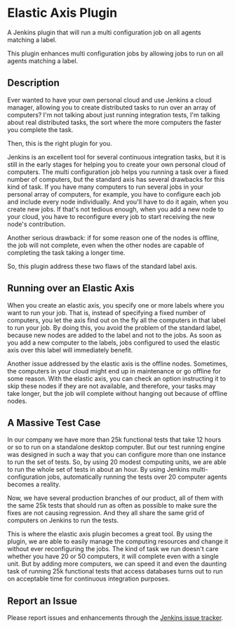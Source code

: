 # Elastic Axis Plugin

A Jenkins plugin that will run a multi configuration job on all agents matching a label.

This plugin enhances multi configuration jobs by allowing jobs to run on all agents matching a label.

## Description

Ever wanted to have your own personal cloud and use Jenkins a cloud manager, allowing you to create distributed tasks to run over an array of computers?
I'm not talking about just running integration tests, I'm talking about real distributed tasks, the sort where the more computers the faster you complete the task.

Then, this is the right plugin for you.

Jenkins is an excellent tool for several continuous integration tasks, but it is still in the early stages for helping you to create your own personal cloud of computers.
The multi configuration job helps you running a task over a fixed number of computers, but the standard axis has several drawbacks for this kind of task.
If you have many computers to run several jobs in your personal array of computers, for example, you have to configure each job and include every node individually.
And you'll have to do it again, when you create new jobs.
If that's not tedious enough, when you add a new node to your cloud, you have to reconfigure every job to start receiving the new node's contribution.

Another serious drawback: if for some reason one of the nodes is offline, the job will not complete, even when the other nodes are capable of completing the task taking a longer time.

So, this plugin address these two flaws of the standard label axis.

## Running over an Elastic Axis

When you create an elastic axis, you specify one or more labels where you want to run your job.
That is, instead of specifying a fixed number of computers, you let the axis find out on the fly all the computers in that label to run your job.
By doing this, you avoid the problem of the standard label, because new nodes are added to the label and not to the jobs.
As soon as you add a new computer to the labels, jobs configured to used the elastic axis over this label will immediately benefit.

Another issue addressed by the elastic axis is the offline nodes.
Sometimes, the computers in your cloud might end up in maintenance or go offline for some reason. With the elastic axis, you can check an option instructing it to skip these nodes if they are not available, and therefore, your tasks may take longer, but the job will complete without hanging out because of offline nodes.

## A Massive Test Case

In our company we have more than 25k functional tests that take 12 hours or so to run on a standalone desktop computer.
But our test running engine was designed in such a way that you can configure more than one instance to run the set of tests.
So, by using 20 modest computing units, we are able to run the whole set of tests in about an hour.
By using Jenkins multi-configuration jobs, automatically running the tests over 20 computer agents becomes a reality.

Now, we have several production branches of our product, all of them with the same 25k tests that should run as often as possible to make sure the fixes are not causing regression.
And they all share the same grid of computers on Jenkins to run the tests.

This is where the elastic axis plugin becomes a great tool.
By using the plugin, we are able to easily manage the computing resources and change it without ever reconfiguring the jobs.
The kind of task we run doesn't care whether you have 20 or 50 computers, it will complete even with a single unit.
But by adding more computers, we can speed it and even the daunting task of running 25k functional tests that access databases turns out to run on acceptable time for continuous integration purposes.

## Report an Issue

Please report issues and enhancements through the [Jenkins issue tracker](https://www.jenkins.io/participate/report-issue/redirect/#17588).
